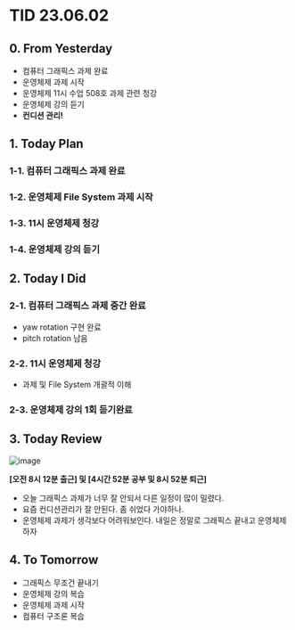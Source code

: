 # TID 23.06.02

## 0. From Yesterday

- 컴퓨터 그래픽스 과제 완료
- 운영체제 과제 시작
- 운영체제 11시 수업 508호 과제 관련 청강
- 운영체제 강의 듣기
- **컨디션 관리!**

## 1. Today Plan

### 1-1. 컴퓨터 그래픽스 과제 완료

### 1-2. 운영체제 File System 과제 시작

### 1-3. 11시 운영체제 청강

### 1-4. 운영체제 강의 듣기

## 2. Today I Did

### 2-1. 컴퓨터 그래픽스 과제 중간 완료

- yaw rotation 구현 완료
- pitch rotation 남음

### 2-2. 11시 운영체제 청강

- 과제 및 File System 개괄적 이해

### 2-3. 운영체제 강의 1회 듣기완료

## 3. Today Review

![image](https://github.com/whisoo98/Today-I-Did/assets/71370211/c979c0c0-c87d-49fa-bc6b-2c3275c57d8e)

**[오전 8시 12분 출근] 및 [4시간 52분 공부 및 8시 52분 퇴근]**

- 오늘 그래픽스 과제가 너무 잘 안되서 다른 일정이 많이 밀렸다.
- 요즘 컨디션관리가 잘 안된다. 좀 쉬었다 가야하나.
- 운영체제 과제가 생각보다 어려워보인다. 내일은 정말로 그래픽스 끝내고 운영체제 하자

## 4. To Tomorrow

- 그래픽스 무조건 끝내기
- 운영체제 강의 복습
- 운영체제 과제 시작
- 컴퓨터 구조론 복습
